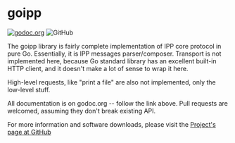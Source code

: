 # goipp

[![godoc.org](https://godoc.org/github.com/OpenPrinting/goipp?status.svg)](http://godoc.org/github.com/OpenPrinting/goipp)
![GitHub](https://img.shields.io/github/license/OpenPrinting/goipp)

The goipp library is fairly complete implementation of IPP core protocol in
pure Go. Essentially, it is  IPP messages parser/composer. Transport is
not implemented here, because Go standard library has an excellent built-in
HTTP client, and it doesn't make a lot of sense to wrap it here.

High-level requests, like "print a file" are also not implemented, only the
low-level stuff.

All documentation is on godoc.org -- follow the link above. Pull requests
are welcomed, assuming they don't break existing API.

For more information and software downloads, please visit the
[Project's page at GitHub](https://github.com/OpenPrinting/sane-airscan)

